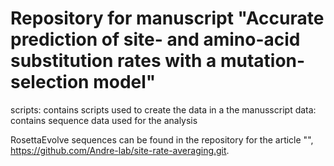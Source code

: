 # Repository for manuscript "Accurate prediction of site- and amino-acid substitution rates with a mutation-selection model"

scripts: contains scripts used to create the data in a the manusscript
data: contains sequence data used for the analysis

RosettaEvolve sequences can be found in the repository for the article "", https://github.com/Andre-lab/site-rate-averaging.git.
